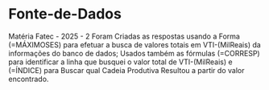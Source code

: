 # Fonte-de-Dados
Matéria Fatec - 2025 - 2
Foram Criadas as respostas usando a Forma (=MÁXIMOSES) para efetuar a busca de valores totais em VTI-(MilReais) da informações do banco de dados; Usados também as fórmulas (=CORRESP) para identificar a linha que busquei o valor total de VTI-(MilReais) e (=ÍNDICE) para Buscar qual Cadeia Produtiva Resultou a partir do valor encontrado.
